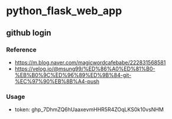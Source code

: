 # python_flask_web_app

## github login

### Reference
- https://m.blog.naver.com/magicwordcafebabe/222831568581
- https://velog.io/@msung99/%ED%86%A0%ED%81%B0-%EB%B0%9C%ED%96%89%ED%9B%84-git-%EC%97%90%EB%8B%A4-push

### Usage
- token: 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
